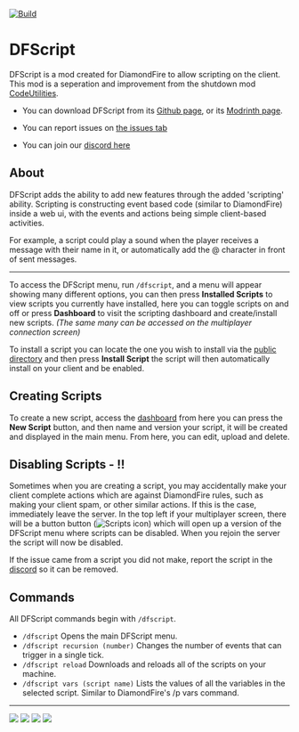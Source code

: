 [![Build](https://github.com/DFOnline/DFScript/actions/workflows/build.yml/badge.svg)
](https://github.com/DFOnline/DFScript/actions/workflows/build.yml)
# DFScript
DFScript is a mod created for DiamondFire to allow scripting on the client. This mod is a seperation and improvement from the shutdown mod [CodeUtilities](https://github.com/CodeUtilities/CodeUtilities).

- You can download DFScript from its [Github page](https://github.com/DFOnline/DFScript/releases/latest), or its [Modrinth page](https://modrinth.com/mod/dfscript).
- You can report issues on [the issues tab](https://github.com/DFOnline/DFScript/issues)

- You can join our [discord here](https://discord.gg/gtfFwWEapx)

## About
DFScript adds the ability to add new features through the added 
'scripting' ability. Scripting is constructing event based code (similar to DiamondFire) inside a web ui, with the events and actions being simple client-based activities. 

For example, a script could play a sound when the player receives a message with their name in it, or automatically add the @ character in front of sent messages.
___

To access the DFScript menu, run `/dfscript`, and a menu will appear showing many different options, you can then press **Installed Scripts** to view scripts you currently have installed, here you can toggle scripts on and off or press **Dashboard** to visit the scripting dashboard and create/install new scripts.
*(The same many can be accessed on the multiplayer connection screen)* 

To install a script you can locate the one you wish to install via the [public directory](https://dfscript.techstreet.dev/public/) and then press **Install Script** the script will then automatically install on your client and be enabled.

## Creating Scripts
To create a new script, access the [dashboard](https://dfscript.techstreet.dev/) from here you can press the **New Script** button, and then name and version your script, it will be created and displayed in the main menu. From here, you can edit, upload and delete. 

## Disabling Scripts - !!
Sometimes when you are creating a script, you may accidentally make your client complete actions which are against DiamondFire rules, such as making your client spam, or other similar actions. If this is the case, immediately leave the server. In the top left if your multiplayer screen, there will be a button button (![Scripts icon](https://i.imgur.com/Q2phpZz.png)) which will open up a version of the DFScript menu where scripts can be disabled. When you rejoin the server the script will now be disabled.

If the issue came from a script you did not make, report the script in the [discord](https://discord.gg/gtfFwWEapx) so it can be removed.

## Commands
All DFScript commands begin with `/dfscript`. 
- `/dfscript` Opens the main DFScript menu.
- `/dfscript recursion (number)` Changes the number of events that can trigger in a single tick.
- `/dfscript reload` Downloads and reloads all of the scripts on your machine. 
- `/dfscript vars (script name)` Lists the values of all the variables in the selected script. Similar to DiamondFire's /p vars command.
___

<p>
<img src="https://img.shields.io/github/downloads/DFOnline/DFScript/total?color=blue"/>
<img src="https://img.shields.io/github/languages/code-size/DFOnline/DFScript"/>
  <img src="https://img.shields.io/github/contributors/DFOnline/DFScript" />
  <img src="https://img.shields.io/github/release-date/DFOnline/DFScript" /> 
 </p>
